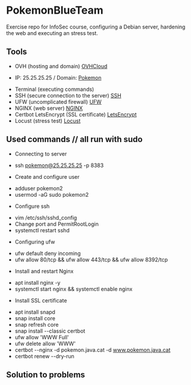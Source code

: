 # PokemonBlueTeam
Exercise repo for InfoSec course, configuring a Debian server, hardening the web and executing an stress test.

## Tools
- OVH (hosting and domain) [OVHCloud](https://ovhcloud.com)
* IP: 25.25.25.25 / Domain: [Pokemon](https://pokemon.java.cat)
- Terminal (executing commands)
- SSH (secure connection to the server) [SSH](https://man7.org/linux/man-pages/man1/ssh.1.html)
- UFW (uncomplicated firewall) [UFW](https://help.ubuntu.com/community/UFW)
- NGINX (web server)  [NGINX](https://nginx.org/en/docs/)
- Certbot LetsEncrypt (SSL certificate) [LetsEncrypt](https://letsencrypt.org/docs/)
- Locust (stress test) [Locust](https://locust.io)

## Used commands // all run with sudo
- Connecting to server
* ssh pokemon@25.25.25.25 -p 8383
- Create and configure user
* adduser pokemon2
* usermod -aG sudo pokemon2
- Configure ssh
* vim /etc/ssh/sshd_config
* Change port and PermitRootLogin
* systemctl restart sshd
- Configuring ufw
* ufw default deny incoming
* ufw allow 80/tcp && ufw allow 443/tcp && ufw allow 8392/tcp
- Install and restart Nginx
* apt install nginx -y
* systemctl start nginx && systemctl enable nginx
- Install SSL certificate
* apt install snapd
* snap install core
* snap refresh core
* snap install --classic certbot
* ufw allow 'WWW Full'
* ufw delete allow 'WWW'
* certbot --nginx -d pokemon.java.cat -d www.pokemon.java.cat
* certbot renew --dry-run

## Solution to problems
